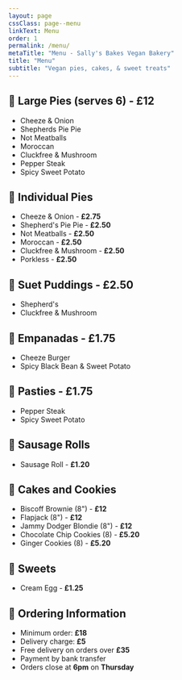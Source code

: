 ```yaml
---
layout: page
cssClass: page--menu
linkText: Menu
order: 1
permalink: /menu/
metaTitle: "Menu - Sally's Bakes Vegan Bakery"
title: "Menu"
subtitle: "Vegan pies, cakes, & sweet treats"
---
```


## 🥧 Large Pies (serves 6) - **£12**

- Cheeze & Onion
- Shepherds Pie Pie
- Not Meatballs
- Moroccan
- Cluckfree & Mushroom
- Pepper Steak
- Spicy Sweet Potato

## 🥧 Individual Pies

- Cheeze & Onion - **£2.75**
- Shepherd's Pie Pie - **£2.50**
- Not Meatballs - **£2.50**
- Moroccan - **£2.50**
- Cluckfree & Mushroom - **£2.50**
- Porkless - **£2.50**

## 🥄 Suet Puddings - **£2.50**

- Shepherd's
- Cluckfree & Mushroom

## 🥟 Empanadas - **£1.75**

- Cheeze Burger
- Spicy Black Bean & Sweet Potato

## 🥟 Pasties - **£1.75**

- Pepper Steak
- Spicy Sweet Potato

## 🌭 Sausage Rolls

- Sausage Roll - **£1.20**

## 🍪 Cakes and Cookies

- Biscoff Brownie (8") - **£12**
- Flapjack (8") - **£12**
- Jammy Dodger Blondie (8") - **£12**
- Chocolate Chip Cookies (8) - **£5.20**
- Ginger Cookies (8) - **£5.20**

## 🍫 Sweets

- Cream Egg - **£1.25**

## 📝 Ordering Information

- Minimum order: **£18**
- Delivery charge: **£5**
- Free delivery on orders over **£35**
- Payment by bank transfer
- Orders close at **6pm** on **Thursday**
